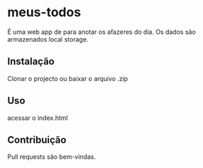 # meus-todos

É uma web app de para anotar os afazeres do dia. Os dados são armazenados local storage.

## Instalação

Clonar o projecto ou baixar o arquivo .zip

## Uso

acessar o index.html


## Contribuição
Pull requests são bem-vindas. 

